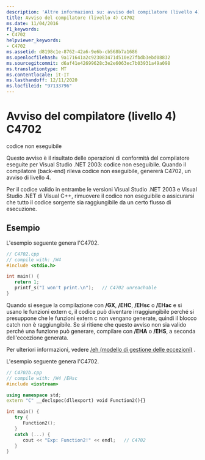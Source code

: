 ```yaml
---
description: 'Altre informazioni su: avviso del compilatore (livello 4) C4702'
title: Avviso del compilatore (livello 4) C4702
ms.date: 11/04/2016
f1_keywords:
- C4702
helpviewer_keywords:
- C4702
ms.assetid: d8198c1e-8762-42a6-9e6b-cb568b7a1686
ms.openlocfilehash: 9a171641a2c923083471d510e27fbdb3ebd08832
ms.sourcegitcommit: d6af41e42699628c3e2e6063ec7b03931a49a098
ms.translationtype: MT
ms.contentlocale: it-IT
ms.lasthandoff: 12/11/2020
ms.locfileid: "97133796"
---
```

# <a name="compiler-warning-level-4-c4702"></a>Avviso del compilatore (livello 4) C4702

codice non eseguibile

Questo avviso è il risultato delle operazioni di conformità del compilatore eseguite per Visual Studio .NET 2003: codice non eseguibile. Quando il compilatore (back-end) rileva codice non eseguibile, genererà C4702, un avviso di livello 4.

Per il codice valido in entrambe le versioni Visual Studio .NET 2003 e Visual Studio .NET di Visual C++, rimuovere il codice non eseguibile o assicurarsi che tutto il codice sorgente sia raggiungibile da un certo flusso di esecuzione.

## <a name="examples"></a>Esempio

L'esempio seguente genera l'C4702.

```cpp
// C4702.cpp
// compile with: /W4
#include <stdio.h>

int main() {
   return 1;
   printf_s("I won't print.\n");   // C4702 unreachable
}
```

Quando si esegue la compilazione con **/GX**, **/EHC**, **/EHsc** o **/EHac** e si usano le funzioni extern c, il codice può diventare irraggiungibile perché si presuppone che le funzioni extern c non vengano generate, quindi il blocco catch non è raggiungibile.  Se si ritiene che questo avviso non sia valido perché una funzione può generare, compilare con **/EHA** o **/EHS**, a seconda dell'eccezione generata.

Per ulteriori informazioni, vedere [/eh (modello di gestione delle eccezioni)](../../build/reference/eh-exception-handling-model.md) .

L'esempio seguente genera l'C4702.

```cpp
// C4702b.cpp
// compile with: /W4 /EHsc
#include <iostream>

using namespace std;
extern "C" __declspec(dllexport) void Function2(){}

int main() {
   try {
      Function2();
   }
   catch (...) {
      cout << "Exp: Function2!" << endl;   // C4702
   }
}
```
